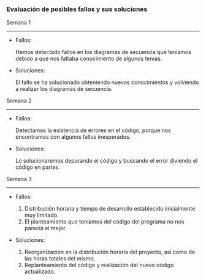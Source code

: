 ### Evaluación de posibles fallos y sus soluciones

Semana 1
___

* Fallos:

  Hemos detectado fallos en los diagramas de secuencia que teníamos debido a que nos faltaba conocimiento de algunos temas.

* Soluciones: 

  El fallo se ha solucionado obteniendo nuevos conocimientos y volviendo a realizar los diagramas de secuencia.

Semana 2
___

* Fallos:

  Detectamos la existencia de errores en el código, porque nos encontramos con algunos fallos inesperados.

* Soluciones:

  Lo solucionaremos depurando el código y buscando el error diviendo el código en partes.

Semana 3
___

* Fallos:

  1. Distribución horaria y tiempo de desarrollo establecido inicialmente muy limitado.
  2. El planteamiento que teníamos del código del programa no nos parecía el mejor.

* Soluciones: 

  1. Reorganización en la distribución horaria del proyecto, así como de las horas totales del mismo.
  2. Replanteamiento del código y realización del nuevo código actualizado.

